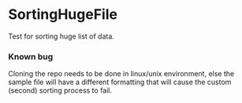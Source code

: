 # SortingHugeFile
Test for sorting huge list of data.

### Known bug
Cloning the repo needs to be done in linux/unix environment, else the sample file will have a different formatting that will cause the custom (second) sorting process to fail.